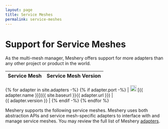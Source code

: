 ```yaml
---
layout: page
title: Service Meshes
permalink: service-meshes
---
```

# Support for Service Meshes
As the multi-mesh manager, Meshery offers support for more adapters than any other project or product in the world.

| Service Mesh  | Service Mesh Version  |
| :------------ | :------------ |
{% for adapter in site.adapters -%}
{% if adapter.port -%}
| <img src="{{ adapter.image }}" style="width:20px" /> [{{ adapter.name }}]({{ site.baseurl }}{{ adapter.url }}) |&nbsp; &nbsp; &nbsp; &nbsp; &nbsp; &nbsp; &nbsp; &nbsp; &nbsp; &nbsp; &nbsp; &nbsp; &nbsp; &nbsp; &nbsp;&nbsp; &nbsp; &nbsp; &nbsp; &nbsp; &nbsp; {{ adapter.version }} |
{% endif -%}
{% endfor %}

Meshery supports the following service meshes. Meshery uses both abstraction APIs and service mesh-specific adapters to interface with and manage service meshes. You may review the full list of Meshery [adapters](/docs/architecture/adapters).
